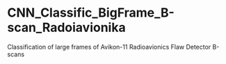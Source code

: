 # CNN_Classific_BigFrame_B-scan_Radoiavionika
Classification of large frames of Avikon-11 Radioavionics Flaw Detector B-scans
